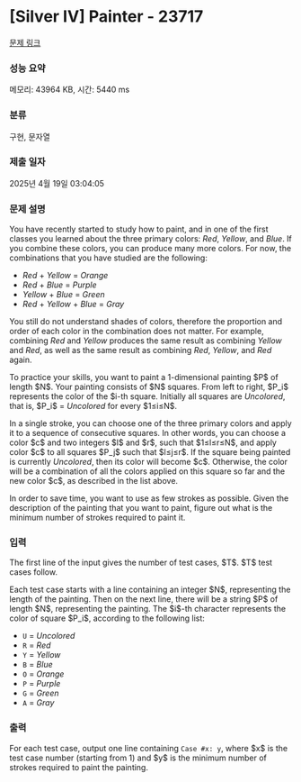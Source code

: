 # [Silver IV] Painter - 23717 

[문제 링크](https://www.acmicpc.net/problem/23717) 

### 성능 요약

메모리: 43964 KB, 시간: 5440 ms

### 분류

구현, 문자열

### 제출 일자

2025년 4월 19일 03:04:05

### 문제 설명

<p>You have recently started to study how to paint, and in one of the first classes you learned about the three primary colors: <i>Red</i>, <i>Yellow</i>, and <i>Blue</i>. If you combine these colors, you can produce many more colors. For now, the combinations that you have studied are the following:</p>

<ul>
	<li><i>Red</i> + <i>Yellow</i> = <i>Orange</i></li>
	<li><i>Red</i> + <i>Blue</i> = <i>Purple</i></li>
	<li><i>Yellow</i> + <i>Blue</i> = <i>Green</i></li>
	<li><i>Red</i> + <i>Yellow</i> + <i>Blue</i> = <i>Gray</i></li>
</ul>

<p>You still do not understand shades of colors, therefore the proportion and order of each color in the combination does not matter. For example, combining <i>Red</i> and <i>Yellow</i> produces the same result as combining <i>Yellow</i> and <i>Red</i>, as well as the same result as combining <i>Red</i>, <i>Yellow</i>, and <i>Red</i> again.</p>

<p>To practice your skills, you want to paint a 1-dimensional painting $P$ of length $N$. Your painting consists of $N$ squares. From left to right, $P_i$ represents the color of the $i-th square. Initially all squares are <i>Uncolored</i>, that is, $P_i$ = <i>Uncolored</i> for every $1≤i≤N$.</p>

<p>In a single stroke, you can choose one of the three primary colors and apply it to a sequence of consecutive squares. In other words, you can choose a color $c$ and two integers $l$ and $r$, such that $1≤l≤r≤N$, and apply color $c$ to all squares $P_j$ such that $l≤j≤r$. If the square being painted is currently <i>Uncolored</i>, then its color will become $c$. Otherwise, the color will be a combination of all the colors applied on this square so far and the new color $c$, as described in the list above.</p>

<p>In order to save time, you want to use as few strokes as possible. Given the description of the painting that you want to paint, figure out what is the minimum number of strokes required to paint it.</p>

### 입력 

 <p>The first line of the input gives the number of test cases, $T$. $T$ test cases follow.</p>

<p>Each test case starts with a line containing an integer $N$, representing the length of the painting. Then on the next line, there will be a string $P$ of length $N$, representing the painting. The $i$-th character represents the color of square $P_i$, according to the following list:</p>

<ul>
	<li><code>U</code> = <i>Uncolored</i></li>
	<li><code>R</code> = <i>Red</i></li>
	<li><code>Y</code> = <i>Yellow</i></li>
	<li><code>B</code> = <i>Blue</i></li>
	<li><code>O</code> = <i>Orange</i></li>
	<li><code>P</code> = <i>Purple</i></li>
	<li><code>G</code> = <i>Green</i></li>
	<li><code>A</code> = <i>Gray</i></li>
</ul>

### 출력 

 <p>For each test case, output one line containing <code>Case #x: y</code>, where $x$ is the test case number (starting from 1) and $y$ is the minimum number of strokes required to paint the painting.</p>

